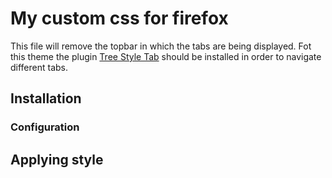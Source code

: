 # My custom css for firefox
This file will remove the topbar in which the tabs are being displayed. Fot this theme the plugin [Tree Style Tab](https://addons.mozilla.org/en-US/firefox/addon/tree-style-tab/) should be installed in order to navigate different tabs.

## Installation

### Configuration
[^1]: Navigate to [about:config](about:config)
[^2]: Click Accept the risk and continue
[^3]: Search for "toolkit.legacyUserProfileCustomizations.stylesheets" and double click to set it to true

## Applying style
[^1]: Navigate to [about:profiles](about:profiles)
[^2]: Open the folder to your root directory
[^3]: In the root directory place the folder from the repo called "chrome"




